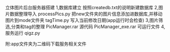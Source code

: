 立体图片后台服务器搭建
1,数据库建立
按照createdb.txt的说明新建数据库
2,图片数据整理导入
processPics.py	把new文件夹的图片信息添加进数据库,并移动图片到mode文件夹
tagTime.py	写入当前修改日期(app运行时会检查)
3,图片筛选,分类和tag的整理
PicManager.rar 源代码
PicManager_exe.rar 可运行文件
4,服务运行
qigz.py

附:app文件夹为二维码下载服务相关文件
